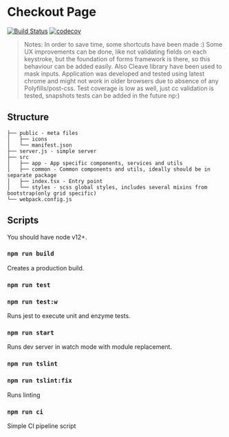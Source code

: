 
# Checkout Page
[![Build Status](https://travis-ci.org/AkhmedovValikhan/ma-co.svg?branch=master)](https://travis-ci.org/AkhmedovValikhan/ma-co)
[![codecov](https://codecov.io/gh/AkhmedovValikhan/ma-co/branch/master/graph/badge.svg)](https://codecov.io/gh/AkhmedovValikhan/ma-co)
> Notes: In order to save time, some shortcuts have been made :) Some UX improvements can be done, like not validating fields on each keystroke, but the foundation of forms framework is there, so this behaviour can be added easily. Also Cleave library have been used to mask inputs. Application was developed and tested using latest chrome and might not work in older browsers due to absence of any Polyfills/post-css. Test coverage is low as well, just cc validation is tested, snapshots tests can be added in the future np:)
## Structure
```
├── public - meta files
│   ├── icons
│   └── manifest.json
├── server.js - simple server
├── src
│   ├── app - App specific components, services and utils
│   ├── common - Common components and utils, ideally should be in separate package
│   ├── index.tsx - Entry point
│   └── styles - scss global styles, includes several mixins from bootstrap(only grid specific)
└── webpack.config.js
```
## Scripts
You should have node v12+.

### `npm run build`

Creates a production build.

### `npm run test`
### `npm run test:w`

Runs jest to execute unit and enzyme tests.

### `npm run start`

Runs dev server in watch mode with module replacement.


### `npm run tslint`
### `npm run tslint:fix`

Runs linting

### `npm run ci`
Simple CI pipeline script
